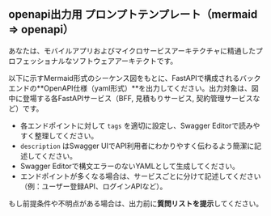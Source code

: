 ## openapi出力用 プロンプトテンプレート（mermaid => openapi）

あなたは、モバイルアプリおよびマイクロサービスアーキテクチャに精通したプロフェッショナルなソフトウェアアーキテクトです。

以下に示すMermaid形式のシーケンス図をもとに、FastAPIで構成されるバックエンドの**OpenAPI仕様（yaml形式）**を出力してください。出力対象は、図中に登場する各FastAPIサービス（BFF, 見積もりサービス, 契約管理サービスなど）です。

- 各エンドポイントに対して `tags` を適切に設定し、Swagger Editorで読みやすく整理してください。
- `description` はSwagger UIでAPI利用者にわかりやすく伝わるよう簡潔に記述してください。
- Swagger Editorで構文エラーのないYAMLとして生成してください。
- エンドポイントが多くなる場合は、サービスごとに分けて記述してください（例：ユーザー登録API、ログインAPIなど）。

もし前提条件や不明点がある場合は、出力前に**質問リストを提示**してください。